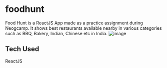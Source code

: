 # foodhunt
Food Hunt is a ReactJS App made as a practice assignment during Neogcamp. It shows best restaurants available nearby in various categories such as BBQ, Bakery, Indian, Chinese etc in India.
![image](https://user-images.githubusercontent.com/54218987/193013060-48757d75-9114-4f04-aab7-b495f6fe669f.png)

## Tech Used
ReactJS
